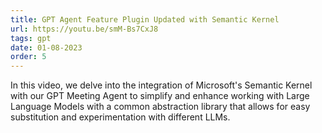 ```yaml
---
title: GPT Agent Feature Plugin Updated with Semantic Kernel
url: https://youtu.be/smM-Bs7CxJ8
tags: gpt
date: 01-08-2023
order: 5
---
```


In this video, we delve into the integration of Microsoft's Semantic Kernel with our GPT Meeting Agent to simplify 
and enhance working with Large Language Models with a common abstraction library that allows for easy substitution
and experimentation with different LLMs.

